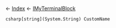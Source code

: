 ← [Index](Api-Index) ← [IMyTerminalBlock](Sandbox.ModAPI.Ingame.IMyTerminalBlock)

```csharp[string](System.String) CustomName```